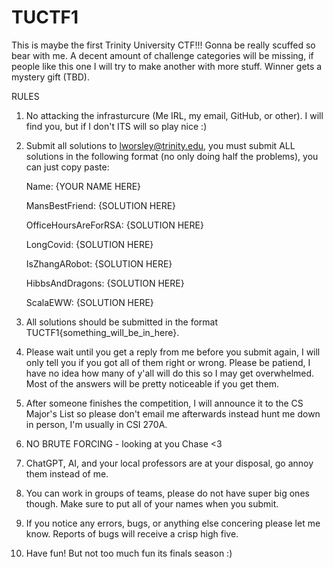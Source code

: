 # TUCTF1

This is maybe the first Trinity University CTF!!!
Gonna be really scuffed so bear with me. A decent amount of challenge categories will be missing, if people like this one I will try to make another with more stuff. Winner gets a mystery gift (TBD).

RULES
1. No attacking the infrasturcure (Me IRL, my email, GitHub, or other). I will find you, but if I don't ITS will so play nice :)
2. Submit all solutions to lworsley@trinity.edu, you must submit ALL solutions in the following format (no only doing half the problems), you can just copy paste:

   Name: {YOUR NAME HERE}

   MansBestFriend: {SOLUTION HERE}

   OfficeHoursAreForRSA: {SOLUTION HERE}

   LongCovid: {SOLUTION HERE}

   IsZhangARobot: {SOLUTION HERE}

   HibbsAndDragons: {SOLUTION HERE}

   ScalaEWW: {SOLUTION HERE}

3. All solutions should be submitted in the format TUCTF1{something_will_be_in_here}. 
4. Please wait until you get a reply from me before you submit again, I will only tell you if you got all of them right or wrong. Please be patiend, I have no idea how many of y'all will do this so I may get overwhelmed. Most of the answers will be pretty noticeable if you get them.
5. After someone finishes the competition, I will announce it to the CS Major's List so please don't email me afterwards instead hunt me down in person, I'm usually in CSI 270A.
6. NO BRUTE FORCING - looking at you Chase <3
7. ChatGPT, AI, and your local professors are at your disposal, go annoy them instead of me.
8. You can work in groups of teams, please do not have super big ones though. Make sure to put all of your names when you submit.
9. If you notice any errors, bugs, or anything else concering please let me know. Reports of bugs will receive a crisp high five.
10. Have fun! But not too much fun its finals season :)
